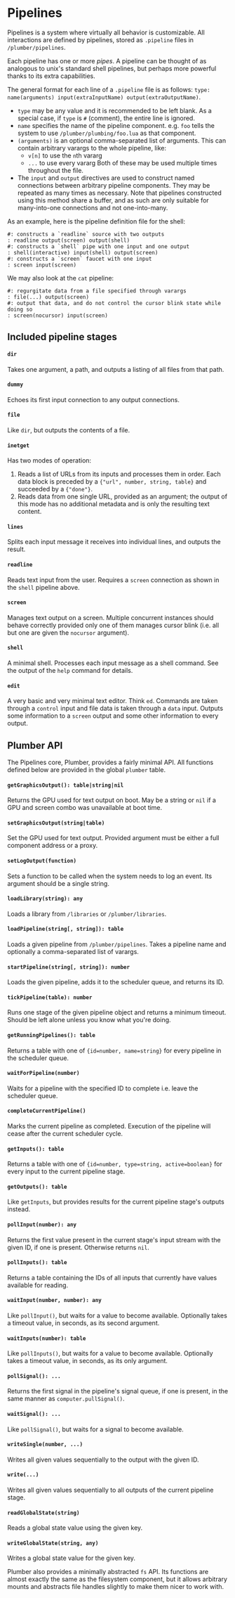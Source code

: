 # Pipelines

Pipelines is a system where virtually all behavior is customizable.  All interactions are defined by pipelines, stored as `.pipeline` files in `/plumber/pipelines`.

Each pipeline has one or more *pipes*.  A pipeline can be thought of as analogous to unix's standard shell pipelines, but perhaps more powerful thanks to its extra capabilities.

The general format for each line of a `.pipeline` file is as follows: `type: name(arguments) input(extraInputName) output(extraOutputName)`.

  - `type` may be any value and it is recommended to be left blank.  As a special case, if `type` is `#` (comment), the entire line is ignored.
  - `name` specifies the name of the pipeline component.  e.g. `foo` tells the system to use `/plumber/plumbing/foo.lua` as that component.
  - `(arguments)` is an optional comma-separated list of arguments.  This can contain arbitrary varargs to the whole pipeline, like:
    * `v[n]` to use the `n`th vararg
    * `...` to use every vararg
    Both of these may be used multiple times throughout the file.
  - The `input` and `output` directives are used to construct named connections between arbitrary pipeline components.  They may be repeated as many times as necessary.  Note that pipelines constructed using this method share a buffer, and as such are only suitable for many-into-one connections and not one-into-many.

As an example, here is the pipeline definition file for the shell:

```
#: constructs a `readline` source with two outputs
: readline output(screen) output(shell)
#: constructs a `shell` pipe with one input and one output
: shell(interactive) input(shell) output(screen)
#: constructs a `screen` faucet with one input
: screen input(screen)
```

We may also look at the `cat` pipeline:

```
#: regurgitate data from a file specified through varargs
: file(...) output(screen)
#: output that data, and do not control the cursor blink state while doing so
: screen(nocursor) input(screen)
```

## Included pipeline stages

#### `dir`
Takes one argument, a path, and outputs a listing of all files from that path.

#### `dummy`
Echoes its first input connection to any output connections.

#### `file`
Like `dir`, but outputs the contents of a file.

#### `inetget`
Has two modes of operation:
1) Reads a list of URLs from its inputs and processes them in order.  Each data block is preceded by a `{"url", number, string, table}` and succeeded by a `{"done"}`.
2) Reads data from one single URL, provided as an argument; the output of this mode has no additional metadata and is only the resulting text content.

#### `lines`
Splits each input message it receives into individual lines, and outputs the result.

#### `readline`
Reads text input from the user.  Requires a `screen` connection as shown in the `shell` pipeline above.

#### `screen`
Manages text output on a screen.  Multiple concurrent instances should behave correctly provided only one of them manages cursor blink (i.e. all but one are given the `nocursor` argument).

#### `shell`
A minimal shell.  Processes each input message as a shell command.  See the output of the `help` command for details.

#### `edit`
A very basic and very minimal text editor.  Think `ed`.  Commands are taken through a `control` input and file data is taken through a `data` input.  Outputs some information to a `screen` output and some other information to every output.

## Plumber API

The Pipelines core, Plumber, provides a fairly minimal API.  All functions defined below are provided in the global `plumber` table.

#### `getGraphicsOutput(): table|string|nil`
Returns the GPU used for text output on boot.  May be a string or `nil` if a GPU and screen combo was unavailable at boot time.

#### `setGraphicsOutput(string|table)`
Set the GPU used for text output.  Provided argument must be either a full component address or a proxy.

#### `setLogOutput(function)`
Sets a function to be called when the system needs to log an event.  Its argument should be a single string.

#### `loadLibrary(string): any`
Loads a library from `/libraries` or `/plumber/libraries`.

#### `loadPipeline(string[, string]): table`
Loads a given pipeline from `/plumber/pipelines`.  Takes a pipeline name and optionally a comma-separated list of varargs.

#### `startPipeline(string[, string]): number`
Loads the given pipeline, adds it to the scheduler queue, and returns its ID.

#### `tickPipeline(table): number`
Runs one stage of the given pipeline object and returns a minimum timeout.  Should be left alone unless you know what you're doing.

#### `getRunningPipelines(): table`
Returns a table with one of `{id=number, name=string}` for every pipeline in the scheduler queue.

#### `waitForPipeline(number)`
Waits for a pipeline with the specified ID to complete i.e. leave the scheduler queue.

#### `completeCurrentPipeline()`
Marks the current pipeline as completed.  Execution of the pipeline will cease after the current scheduler cycle.

#### `getInputs(): table`
Returns a table with one of `{id=number, type=string, active=boolean}` for every input to the current pipeline stage.

#### `getOutputs(): table`
Like `getInputs`, but provides results for the current pipeline stage's outputs instead.

#### `pollInput(number): any`
Returns the first value present in the current stage's input stream with the given ID, if one is present.  Otherwise returns `nil`.

#### `pollInputs(): table`
Returns a table containing the IDs of all inputs that currently have values available for reading.

#### `waitInput(number, number): any`
Like `pollInput()`, but waits for a value to become available.  Optionally takes a timeout value, in seconds, as its second argument.

#### `waitInputs(number): table`
Like `pollInputs()`, but waits for a value to become available.  Optionally takes a timeout value, in seconds, as its only argument.

#### `pollSignal(): ...`
Returns the first signal in the pipeline's signal queue, if one is present, in the same manner as `computer.pullSignal()`.

#### `waitSignal(): ...`
Like `pollSignal()`, but waits for a signal to become available.

#### `writeSingle(number, ...)`
Writes all given values sequentially to the output with the given ID.

#### `write(...)`
Writes all given values sequentially to all outputs of the current pipeline stage.

#### `readGlobalState(string)`
Reads a global state value using the given key.

#### `writeGlobalState(string, any)`
Writes a global state value for the given key.

Plumber also provides a minimally abstracted `fs` API.  Its functions are almost exactly the same as the filesystem component, but it allows arbitrary mounts and abstracts file handles slightly to make them nicer to work with.

